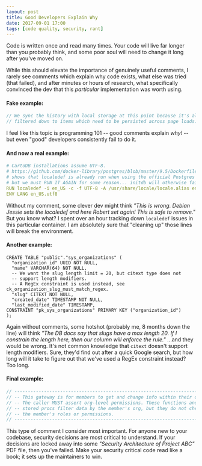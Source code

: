 ```yaml
---
layout: post
title: Good Developers Explain Why
date: 2017-09-01 17:00
tags: [code quality, security, rant]
---
```


Code is written once and read many times. Your code will live far longer
than you probably think, and some poor soul will need to change it long after
you've moved on.

While this should elevate the importance of genuinely useful comments,
I rarely see comments which explain why code exists, what else was
tried (that failed), and after minutes or hours of research, what
specifically convinced the dev that this *particular* implementation was
worth using.

#### Fake example:
```JavaScript
// We sync the history with local storage at this point because it's already
// filtered down to items which need to be persisted across page loads.
```

I feel like this topic is programming 101 -- good comments explain *why!* --
but even "good" developers consistently fail to do it.

#### And now a real example:
```YAML
# CartoDB installations assume UTF-8.
# https://github.com/docker-library/postgres/blob/master/9.5/Dockerfile#L31
# shows that localedef is already run when using the official Postgres image,
# but we must RUN IT AGAIN for some reason... initdb will otherwise fail.
RUN localedef -i en_US -c -f UTF-8 -A /usr/share/locale/locale.alias en_US.UTF-8
ENV LANG en_US.utf8
```

Without my comment, some clever dev might think *"This is wrong. Debian Jessie
sets the localedef and here Robert set again! This is safe to remove."*
But you know what? I spent over an hour tracking down `localedef` issues in
this particular container. I am absolutely sure that "cleaning up" those lines
will break the environment.

#### Another example:
```PLpgSQL
CREATE TABLE "public"."sys_organizations" (
  "organization_id" UUID NOT NULL,
  "name" VARCHAR(64) NOT NULL,
  -- We want the slug length limit = 20, but citext type does not
  -- support length modifiers.
  -- A RegEx constraint is used instead, see ck_organization_slug_must_match_regex.
  "slug" CITEXT NOT NULL,
  "created_date" TIMESTAMP NOT NULL,
  "last_modified_date" TIMESTAMP,
CONSTRAINT "pk_sys_organizations" PRIMARY KEY ("organization_id")
);
````

Again without comments, some hotshot (probably me, 8 months down the line)
will think *"The DB docs say that slugs have a max length 20. If
I constrain the length here, then our column will enforce the rule."* ...and
they would be wrong. It's not common knowledge that `citext` doesn't
support length modifiers. Sure, they'd find out after a quick Google search,
but how long will it take to figure out that we've used a RegEx constraint
instead? Too long.

#### Final example:
```JavaScript
// --------------------------------------------------------------------------
// -- This gateway is for members to get and change info within their org. --
// -- The caller MUST assert org-level permissions. These functions and    --
// -- stored procs filter data by the member's org, but they do not check  --
// -- the member's roles or permissions.                                   --
// --------------------------------------------------------------------------
```

This type of comment I consider most important. For anyone new to your
codebase, security decisions are most critical to understand. If your
decisions are locked away into some *"Security Architecture of Project ABC"*
PDF file, then you've failed. Make your security critical code read like a
book; it sets up the maintainers to win.
